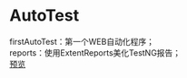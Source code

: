 # AutoTest

firstAutoTest：第一个WEB自动化程序；<br>
reports：使用ExtentReports美化TestNG报告；<br>
[预览](https://github.com/TesterChen/AutomationTest/blob/master/resource/images/report.png)
